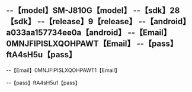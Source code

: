 --【model】SM-J810G【model】
--【sdk】28【sdk】
--【release】9【release】
--【android】a033aa157734ee0a【android】
--【Email】0MNJFIPISLXQOHPAWT【Email】
--【pass】ftA4sH5u【pass】
-------------------------

--【Email】0MNJFIPISLXQOHPAWT1【Email】

--【pass】ftA4sH5u1【pass】
